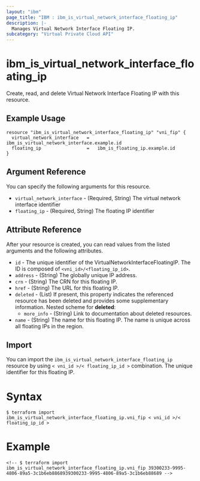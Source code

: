 ```yaml
---
layout: "ibm"
page_title: "IBM : ibm_is_virtual_network_interface_floating_ip"
description: |-
  Manages Virtual Network Interface Floating IP.
subcategory: "Virtual Private Cloud API"
---
```


# ibm_is_virtual_network_interface_floating_ip

Create, read, and delete Virtual Network Interface Floating IP with this resource.

## Example Usage

```terrform
resource "ibm_is_virtual_network_interface_floating_ip" "vni_fip" {
  virtual_network_interface   =   ibm_is_virtual_network_interface.example.id
  floating_ip                 =   ibm_is_floating_ip.example.id
}
```

## Argument Reference

You can specify the following arguments for this resource.

- `virtual_network_interface` - (Required, String) The virtual network interface identifier
- `floating_ip` - (Required, String) The floating IP identifier
## Attribute Reference

After your resource is created, you can read values from the listed arguments and the following attributes.

- `id` - The unique identifier of the VirtualNetworkInterfaceFloatingIP. The ID is composed of `<vni_id>/<floating_ip_id>`.
- `address` - (String) The globally unique IP address.
- `crn` - (String) The CRN for this floating IP.
- `href` - (String) The URL for this floating IP.
- `deleted` - (List) 	If present, this property indicates the referenced resource has been deleted and provides some supplementary information.
	Nested scheme for **deleted**:
	- `more_info` - (String) Link to documentation about deleted resources.
- `name` - (String) The name for this floating IP. The name is unique across all floating IPs in the region.

## Import

You can import the `ibm_is_virtual_network_interface_floating_ip` resource by using `< vni_id >/< floating_ip_id >` combination. The unique identifier for this floating IP.

# Syntax
```
$ terraform import ibm_is_virtual_network_interface_floating_ip.vni_fip < vni_id >/< floating_ip_id >
```

# Example
```
<!-- $ terraform import ibm_is_virtual_network_interface_floating_ip.vni_fip 39300233-9995-4806-89a5-3c1b6eb8868939300233-9995-4806-89a5-3c1b6eb88689 -->
```

